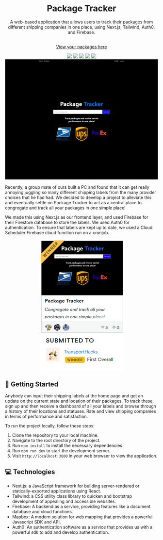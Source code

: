 <div align="center">
  <div>
  <h1>Package Tracker</h1>
  A web-based application that allows users to track their packages from different shipping companies in one place, using Next.js, Tailwind, Auth0, and Firebase.
  </div>
<br />

<a href="https://packagetracker.tech/">View your packages here</a>

  <div>
   <img src="https://img.shields.io/badge/tailwindcss-%2338B2AC.svg?style=for-the-badge&logo=tailwind-css&logoColor=white"> <img src="https://img.shields.io/badge/Next-black?style=for-the-badge&logo=next.js&logoColor=white"> <img src="https://img.shields.io/badge/Firebase-ff9900?style=for-the-badge&logo=firebase&logoColor=white"> <img src="https://img.shields.io/badge/node.js-6DA55F?style=for-the-badge&logo=node.js&logoColor=white"> <img src="https://img.shields.io/badge/typescript-%23007ACC.svg?style=for-the-badge&logo=typescript&logoColor=white">
  </div>

  <img src="public/image.png">
</div>

Recently, a group mate of ours built a PC and found that it can get really annoying juggling so many different shipping labels from the many provider choices that he had had. We decided to develop a project to alleviate this and eventually settle on Package Tracker to act as a central place to congregate and track all your packages in one simple place!

We made this using Next.js as our frontend layer, and used Firebase for their Firestore database to store the labels. We used Auth0 for authentication. To ensure that labels are kept up to date, we used a Cloud Scheduler Firebase cloud function run on a cronjob.

<div align="center">
<img src="public/result.png">
</div>

## 🚀 Getting Started
Anybody can input their shipping labels at the home page and get an update on the current state and location of their packages. To track these, sign up and then receive a dashboard of all your labels and browse through a history of their locations and statuses. Rate and view shipping companies in terms of performance and satisfaction.

To run the project locally, follow these steps:

1. Clone the repository to your local machine.
2. Navigate to the root directory of the project.
3. Run `npm install` to install the necessary dependencies.
4. Run `npm run dev` to start the development server.
5. Visit `http://localhost:3000` in your web browser to view the application.

## 💻 Technologies

- Next.js: a JavaScript framework for building server-rendered or statically-exported applications using React.
- Tailwind: a CSS utility class library to quicken and bootstrap development of appealing and accessible websites.
- Firebase: A backend as a service, providing features like a document database and cloud functions.
- Mapbox: A modern solution for web mapping that provides a powerful Javascript SDK and API.
- Auth0: An authentication software as a service that provides us with a powerful sdk to add and develop authentication.
